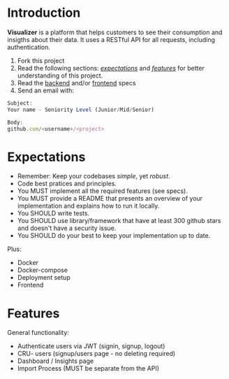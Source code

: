 # Introduction

**Visualizer** is a platform that helps customers to see their consumption and insigths about their data. It uses a RESTful API for all requests, including authentication.

1. Fork this project
2. Read the following sections: [_expectations_](./README.md#expectations) and [_features_](./README.md#features) for better understanding of this project.
3. Read the [backend](./backend/SPECS.md) and/or [frontend](./frontend/SPECS.md) specs
4. Send an email with:

```js
Subject: 
Your name - Seniority Level (Junior/Mid/Senior)

Body:
github.com/<username>/<project>
```

# Expectations

- Remember: Keep your codebases _simple_, yet _robust_.
- Code best pratices and principles.
- You MUST implement all the required features (see specs).
- You MUST provide a README that presents an overview of your implementation and explains how to run it locally.
- You SHOULD write tests.
- You SHOULD use library/framework that have at least 300 github stars and doesn't have a security issue.
- You SHOULD do your best to keep your implementation up to date.

Plus:
- Docker
- Docker-compose
- Deployment setup
- Frontend

# Features

General functionality:

- Authenticate users via JWT (signin, signup, logout)
- CRU- users (signup/users page - no deleting required)
- Dashboard / Insights page
- Import Process (MUST be separate from the API)

